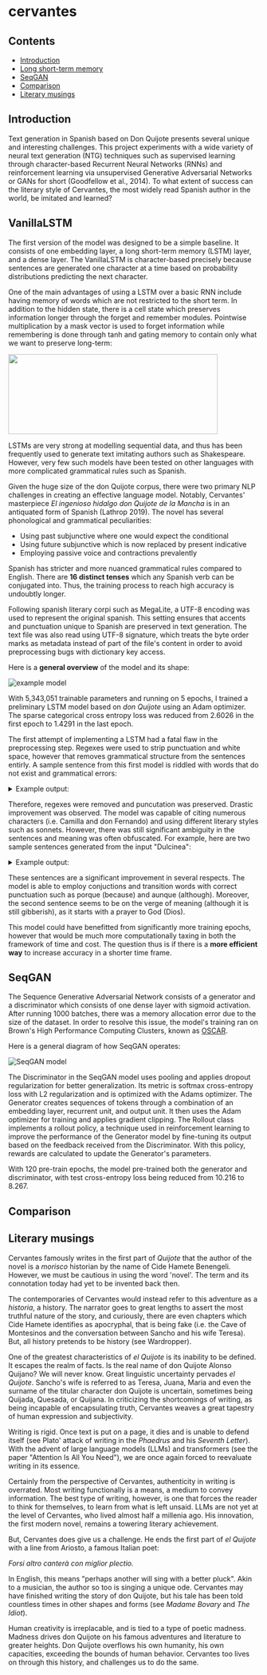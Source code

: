 # cervantes

## Contents
- [Introduction](#introduction)
- [Long short-term memory](#vanillalstm)
- [SeqGAN](#seqGAN)
- [Comparison](#comparison)
- [Literary musings](#literary-musings)

## Introduction

Text generation in Spanish based on Don Quijote presents several unique and interesting challenges. This project experiments with a wide variety of neural text generation (NTG) techniques such as supervised learning through character-based Recurrent Neural Networks (RNNs) and reinforcement learning via unsupervised Generative Adversarial Networks or GANs for short (Goodfellow et al., 2014). To what extent of success can the literary style of Cervantes, the most widely read Spanish author in the world, be imitated and learned?

## VanillaLSTM

The first version of the model was designed to be a simple baseline. It consists of one embedding layer, a long short-term memory (LSTM) layer, and a dense layer. The VanillaLSTM is character-based precisely because sentences are generated one character at a time based on probability distributions predicting the next character.

One of the main advantages of using a LSTM over a basic RNN include having memory of words which are not restricted to the short term. In addition to the hidden state, there is a cell state which preserves information longer through the forget and remember modules. Pointwise multiplication by a mask vector is used to forget information while remembering is done through tanh and gating memory to contain only what we want to preserve long-term:

<img src="images/LSTM.png" width="420px" height="160px">

LSTMs are very strong at modelling sequential data, and thus has been frequently used to generate text imitating authors such as Shakespeare. However, very few such models have been tested on other languages with more complicated grammatical rules such as Spanish.

Given the huge size of the don Quijote corpus, there were two primary NLP challenges in creating an effective language model. Notably, Cervantes' masterpiece *El ingenioso hidalgo don Quijote de la Mancha* is in an antiquated form of Spanish (Lathrop 2019). The novel has several phonological and grammatical peculiarities:
- Using past subjunctive where one would expect the conditional
- Using future subjunctive which is now replaced by present indicative
- Employing passive voice and contractions prevalently

Spanish has stricter and more nuanced grammatical rules compared to English. There are **16 distinct tenses** which any Spanish verb can be conjugated into. Thus, the training process to reach high accuracy is undoubtly longer.

Following spanish literary corpi such as MegaLite, a UTF-8 encoding was used to represent the original spanish. This setting ensures that accents and punctuation unique to Spanish are preserved in text generation. The text file was also read using UTF-8 signature, which treats the byte order marks as metadata instead of part of the file's content in order to avoid preprocessing bugs with dictionary key access. 

Here is a **general overview** of the model and its shape:

![example model](images/model.png)

With 5,343,051 trainable parameters and running on 5 epochs, I trained a preliminary LSTM model based on *don Quijote* using an Adam optimizer. The sparse categorical cross entropy loss was reduced from 2.6026 in the first epoch to 1.4291 in the last epoch. 

The first attempt of implementing a LSTM had a fatal flaw in the preprocessing step. Regexes were used to strip punctuation and white space, however that removes grammatical structure from the sentences entirly. A sample sentence from this first model is riddled with words that do not exist and grammatical errors:

<details>
  <summary>Example output:</summary>
  
  >```don Quijote Cara dijo era la capa Parciliente si posaría de dresa ser por pencallero para de Harái yuque exegormambién en la cual me dejando exa yacio dijo dichos Espora que esaba harto que él cura son descuy saliado azóna aquellos que darllera Lazandí con la crietpa.```

</details>

Therefore, regexes were removed and puncutation was preserved. Drastic improvement was observed. The model was capable of citing numerous characters (i.e. Camilla and don Fernando) and using different literary styles such as sonnets. However, there was still significant ambiguity in the sentences and meaning was often obfuscated. For example, here are two sample sentences generated from the input "Dulcinea":

<details>
  <summary>Example output:</summary>
  
  >```Dulcinea que de su risponde, porque el camino como un canse nibes del triendo en cielto, simprino moy de las humándoles, verían y heráspanto.```
  
  > ```Dulcinea dice: Dios hecha hejor donde galer la emparte y mifar se decernas, aunque natura de otras nicús mantas destas de aligaron.```

</details>

These sentences are a significant improvement in several respects. The model is able to employ conjuctions and transition words with correct punctuation such as porque (because) and aunque (although). Moreover, the second sentence seems to be on the verge of meaning (although it is still gibberish), as it starts with a prayer to God (Dios).

This model could have benefitted from significantly more training epochs, however that would be much more computationally taxing in both the framework of time and cost. The question thus is if there is a **more efficient way** to increase accuracy in a shorter time frame.

## SeqGAN

The Sequence Generative Adversarial Network consists of a generator and a discriminator which consists of one dense layer with sigmoid activation. After running 1000 batches, there was a memory allocation error due to the size of the dataset. In order to resolve this issue, the model's training ran on Brown's High Performance Computing Clusters, known as [OSCAR](https://docs.ccv.brown.edu/oscar/).

Here is a general diagram of how SeqGAN operates:

![SeqGAN model](images/seqgan.png)

The Discriminator in the SeqGAN model uses pooling and applies dropout regularization for better generalization. Its metric is softmax cross-entropy loss with L2 regularization and is optimized with the Adams optimizer. The Generator creates sequences of tokens through a combination of an embedding layer, recurrent unit, and output unit. It then uses the Adam optimizer for training and applies gradient clipping. The Rollout class implements a rollout policy, a technique used in reinforcement learning to improve the performance of the Generator model by fine-tuning its output based on the feedback received from the Discriminator. With this policy, rewards are calculated to update the Generator's parameters.

With 120 pre-train epochs, the model pre-trained both the generator and discriminator, with test cross-entropy loss being reduced from 10.216 to 8.267.

## Comparison

## Literary musings
Cervantes famously writes in the first part of *Quijote* that the author of the novel is a *morisco* historian by the name of Cide Hamete Benengeli. However, we must be cautious in using the word 'novel'. The term and its connotation today had yet to be invented back then. 

The contemporaries of Cervantes would instead refer to this adventure as a *historia*, a history. The narrator goes to great lengths to assert the most truthful nature of the story, and curiously, there are even chapters which Cide Hamete identifies as apocryphal, that is being fake (i.e. the Cave of Montesinos and the conversation between Sancho and his wife Teresa). But, all history pretends to be history (see Wardropper). 

One of the greatest characteristics of *el Quijote* is its inability to be defined. It escapes the realm of facts. Is the real name of don Quijote Alonso Quijano? We will never know. Great linguistic uncertainty pervades *el Quijote*. Sancho's wife is referred to as Teresa, Juana, Maria and even the surname of the titular character don Quijote is uncertain, sometimes being Quijada, Quesada, or Quijana. In criticizing the shortcomings of writing, as being incapable of encapsulating truth, Cervantes weaves a great tapestry of human expression and subjectivity. 

Writing is rigid. Once text is put on a page, it dies and is unable to defend itself (see Plato' attack of writing in the *Phaedrus* and his *Seventh Letter*). With the advent of large language models (LLMs) and transformers (see the paper "Attention Is All You Need"), we are once again forced to reevaluate writing in its essence. 

Certainly from the perspective of Cervantes, authenticity in writing is overrated. Most writing functionally is a means, a medium to convey information. The best type of writing, however, is one that forces the reader to think for themselves, to learn from what is left unsaid. LLMs are not yet at the level of Cervantes, who lived almost half a millenia ago. His innovation, the first modern novel, remains a towering literary achievement. 

But, Cervantes does give us a challenge. He ends the first part of *el Quijote* with a line from Ariosto, a famous Italian poet:

*Forsi altro canterà con miglior plectio.* 

In English, this means "perhaps another will sing with a better pluck". Akin to a musician, the author so too is singing a unique ode. Cervantes may have finished writing the story of don Quijote, but his tale has been told countless times in other shapes and forms (see *Madame Bovary* and *The Idiot*). 

Human creativity is irreplacable, and is tied to a type of poetic madness. Madness drives don Quijote on his famous adventures and literature to greater heights. Don Quijote overflows his own humanity, his own capacities, exceeding the bounds of human behavior. Cervantes too lives on through this history, and challenges us to do the same.